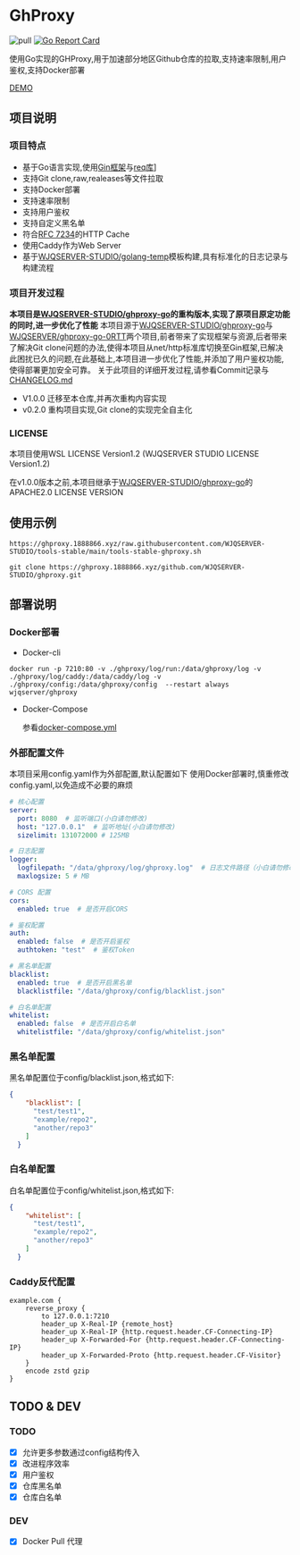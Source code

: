 # GhProxy

![pull](https://img.shields.io/docker/pulls/wjqserver/ghproxy.svg)
[![Go Report Card](https://goreportcard.com/badge/github.com/WJQSERVER-STUDIO/ghproxy)](https://goreportcard.com/report/github.com/WJQSERVER-STUDIO/ghproxy)

使用Go实现的GHProxy,用于加速部分地区Github仓库的拉取,支持速率限制,用户鉴权,支持Docker部署

[DEMO](ghproxy.1888866.xyz)

## 项目说明

### 项目特点

- 基于Go语言实现,使用[Gin框架](https://github.com/gin-gonic/gin)与[req库](https://github.com/imroc/req)]
- 支持Git clone,raw,realeases等文件拉取
- 支持Docker部署
- 支持速率限制
- 支持用户鉴权
- 支持自定义黑名单
- 符合[RFC 7234](https://httpwg.org/specs/rfc7234.html)的HTTP Cache
- 使用Caddy作为Web Server
- 基于[WJQSERVER-STUDIO/golang-temp](https://github.com/WJQSERVER-STUDIO/golang-temp)模板构建,具有标准化的日志记录与构建流程

### 项目开发过程

**本项目是[WJQSERVER-STUDIO/ghproxy-go](https://github.com/WJQSERVER-STUDIO/ghproxy-go)的重构版本,实现了原项目原定功能的同时,进一步优化了性能**
本项目源于[WJQSERVER-STUDIO/ghproxy-go](https://github.com/WJQSERVER-STUDIO/ghproxy-go)与[WJQSERVER/ghproxy-go-0RTT](https://github.com/WJQSERVER/ghproxy-go-0RTT)两个项目,前者带来了实现框架与资源,后者带来了解决Git clone问题的办法,使得本项目从net/http标准库切换至Gin框架,已解决此困扰已久的问题,在此基础上,本项目进一步优化了性能,并添加了用户鉴权功能,使得部署更加安全可靠。
关于此项目的详细开发过程,请参看Commit记录与[CHANGELOG.md](https://github.com/WJQSERVER-STUDIO/ghproxy/blob/main/CHANGELOG.md)

- V1.0.0 迁移至本仓库,并再次重构内容实现
- v0.2.0 重构项目实现,Git clone的实现完全自主化

### LICENSE

本项目使用WSL LICENSE Version1.2 (WJQSERVER STUDIO LICENSE Version1.2)

在v1.0.0版本之前,本项目继承于[WJQSERVER-STUDIO/ghproxy-go](https://github.com/WJQSERVER-STUDIO/ghproxy-go)的APACHE2.0 LICENSE VERSION

## 使用示例

```
https://ghproxy.1888866.xyz/raw.githubusercontent.com/WJQSERVER-STUDIO/tools-stable/main/tools-stable-ghproxy.sh

git clone https://ghproxy.1888866.xyz/github.com/WJQSERVER-STUDIO/ghproxy.git
```

## 部署说明

### Docker部署

- Docker-cli

```
docker run -p 7210:80 -v ./ghproxy/log/run:/data/ghproxy/log -v ./ghproxy/log/caddy:/data/caddy/log -v ./ghproxy/config:/data/ghproxy/config  --restart always wjqserver/ghproxy
```

- Docker-Compose

    参看[docker-compose.yml](https://github.com/WJQSERVER-STUDIO/ghproxy/blob/main/docker/compose/docker-compose.yml)

### 外部配置文件

本项目采用config.yaml作为外部配置,默认配置如下
使用Docker部署时,慎重修改config.yaml,以免造成不必要的麻烦

```yaml
# 核心配置
server:
  port: 8080  # 监听端口(小白请勿修改)
  host: "127.0.0.1"  # 监听地址(小白请勿修改)
  sizelimit: 131072000 # 125MB

# 日志配置
logger:
  logfilepath: "/data/ghproxy/log/ghproxy.log"  # 日志文件路径（小白请勿修改）
  maxlogsize: 5 # MB

# CORS 配置
cors:
  enabled: true  # 是否开启CORS

# 鉴权配置
auth:
  enabled: false  # 是否开启鉴权
  authtoken: "test"  # 鉴权Token

# 黑名单配置
blacklist:
  enabled: true  # 是否开启黑名单
  blacklistfile: "/data/ghproxy/config/blacklist.json"

# 白名单配置
whitelist:
  enabled: false  # 是否开启白名单
  whitelistfile: "/data/ghproxy/config/whitelist.json"

```

### 黑名单配置

黑名单配置位于config/blacklist.json,格式如下:

```json
{
    "blacklist": [
      "test/test1",
      "example/repo2",
      "another/repo3"
    ]
  }
```

### 白名单配置

白名单配置位于config/whitelist.json,格式如下:

```json
{
    "whitelist": [
      "test/test1",
      "example/repo2",
      "another/repo3"
    ]
  }
```

### Caddy反代配置

```Caddyfile
example.com {
    reverse_proxy {
        to 127.0.0.1:7210
        header_up X-Real-IP {remote_host}	    
        header_up X-Real-IP {http.request.header.CF-Connecting-IP}
        header_up X-Forwarded-For {http.request.header.CF-Connecting-IP}
        header_up X-Forwarded-Proto {http.request.header.CF-Visitor}
    }
    encode zstd gzip    
}
```

## TODO & DEV

### TODO

- [x] 允许更多参数通过config结构传入
- [x] 改进程序效率
- [x] 用户鉴权
- [x] 仓库黑名单
- [x] 仓库白名单

### DEV

- [x] Docker Pull 代理
